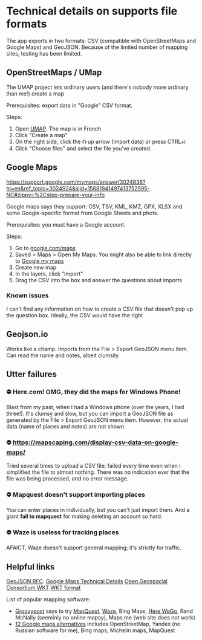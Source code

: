﻿# Technical details on supports file formats

The app exports in two formats: CSV (compatible with OpenStreetMaps and Google Maps) and GeoJSON. Because of the limited number of mapping sites, testing has been limited.

## OpenStreetMaps / UMap

The UMAP project lets ordinary users (and there's nobody more ordinary than me!) create a map

Prerequisites: export data in "Google" CSV format.

Steps:
1. Open [UMAP](https://umap.openstreetmap.fr/en/). The map is in French
2. Click "Create a map"
3. On the right side, click the ⮉ up arrow (Import data) or press CTRL+i
4. Click "Choose files" and select the file you've created.




## Google Maps

https://support.google.com/mymaps/answer/3024836?hl=en&ref_topic=3024924&sjid=15681941497413752595-NC#zippy=%2Cstep-prepare-your-info

Google maps says they support: CSV, TSV, KML, KMZ, GPX, XLSX and some Google-specific format from Google Sheets and phots.

Prerequisites: you must have a Google account. 

Steps:
1. Go to [google.com/maps](https://www.google.com/maps)
2. Saved > Maps > Open My Maps. You might also be able to link directly to [Google my maps](https://www.google.com/maps/d)
3. Create new map
4. In the layers, click "Import"
5. Drag the CSV into the box and answer the questions about imports

### Known issues

I can't find any information on how to create a CSV file that doesn't pop up the question box. Ideally, the CSV would have the right

## Geojson.io

Works like a champ. Imports from the File > Export GeoJSON menu item. Can read the name and notes, albeit clumsily.

	
## Utter failures

### ⛔ Here.com! OMG, they did the maps for Windows Phone!

Blast from my past, when I had a Windows phone (over the years, I had three!). It's clumsy and slow, but you can import a GeoJSON file as generated by the File > Export GeoJSON menu item. However, the actual data (name of places and notes) are not shown.

### ⛔ https://mapscaping.com/display-csv-data-on-google-maps/

Tried several times to upload a CSV file; failed every time even when I simplified the file to almost nothing. There was no indication ever that the file was being processed, and no error message.

### ⛔ Mapquest doesn't support importing places

You can enter places in individually, but you can't just import them. And a giant **fail to mapquest** for making deleting an account so hard.

### ⛔ Waze is useless for tracking places

AFAICT, Waze doesn't support general mapping; it's strictly for traffic.


## Helpful links

[GeoJSON RFC](https://www.rfc-editor.org/rfc/pdfrfc/rfc7946.txt.pdf).
[Google Maps Technical Details](https://support.google.com/mymaps/answer/3024836?hl=en&ref_topic=3024924&sjid=15681941497413752595-NC#zippy=%2Cstep-prepare-your-info)
[Open Geospacial Consortium WKT](https://docs.ogc.org/is/18-010r11/18-010r11.pdf)
[WKT format](https://www.ogc.org/standards/wkt-crs/)

List of popular mapping software: 
* [Groovypost](https://www.groovypost.com/howto/seven-google-maps-alternatives-and-why-theyre-better/) says to try [MapQuest](https://www.mapquest.com/), [Waze](https://www.waze.com/), Bing Maps, [Here WeGo](https://wego.here.com/), Rand McNally (seeminly no online mapsy), Maps.me (web site does not work) 
* [12 Google maps alternatives](https://www.geckoandfly.com/24398/driving-directions-online-mapping-programs/) includes OpenStreetMap, Yandex (no Russian software for me), Bing maps, Michelin maps, MapQuest
